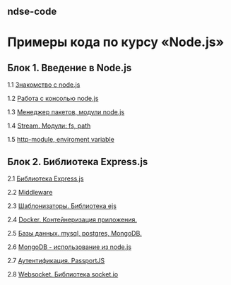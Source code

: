 ## ndse-code
# Примеры кода по курсу «Node.js»

## Блок 1. Введение в Node.js
1.1 [Знакомство с node.js](1.1-intro)

1.2 [Работа с консолью node.js](1.2-console)

1.3 [Менеджер пакетов, модули node.js](1.3-packages)

1.4 [Stream. Модули: fs, path](1.4-stream)

1.5 [http-module, enviroment variable](1.5-http)

## Блок 2. Библиотека Express.js
2.1 [Библиотека Express.js](2.1-express)

2.2 [Middleware](2.2-middleware)

2.3 [Шаблонизаторы. Библиотека ejs](2.3-ejs)

2.4 [Docker. Контейнеризация приложения.](2.4-docker)

2.5 [Базы данных. mysql, postgres, MongoDB.](2.5-db)

2.6 [MongoDB - использование из node.js](2.6-mongo)

2.7 [Аутентификация. PassportJS](2.7-auth)

2.8 [Websocket. Библиотека socket.io](2.8-websocket)
